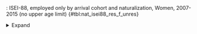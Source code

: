 <div class="tabledetails">

|     |
| --- |
: ISEI-88, employed only by arrival cohort and naturalization, Women, 2007-2015 (no upper age limit) {#tbl:nat_isei88_res_f_unres}

<details>
<summary>
Expand
</summary>
<div class="tabwrap">
<table class="scientific medleftstub">
<tr> <td style='text-align: left'></td><td colspan=6 style='text-align:center'><strong>Arrival cohort</strong></td></tr>
<tr> <td style='text-align: left'></td> <td style='text-align: right'><strong>1964-73</strong></td> <td style='text-align: right'><strong>1974-83</strong></td> <td style='text-align: right'><strong>1984-93</strong></td> <td style='text-align: right'><strong>1994-03</strong></td> <td style='text-align: right'><strong>2004-10</strong></td> <td style='text-align: right'><strong>Total</strong></td></tr>
<tr> <td style='text-align: left'></td> <td style='text-align: right'>Mean</td> <td style='text-align: right'>Mean</td> <td style='text-align: right'>Mean</td> <td style='text-align: right'>Mean</td> <td style='text-align: right'>Mean</td> <td style='text-align: right'>Mean</td></tr>
<tr> <td style='text-align: left'>Non-naturalized immigrant</td> <td style='text-align: right'>35.28</td> <td style='text-align: right'>37.16</td> <td style='text-align: right'>35.33</td> <td style='text-align: right'>37.67</td> <td style='text-align: right'>42.03</td> <td style='text-align: right'>37.95</td></tr>
<tr> <td style='text-align: left'>Naturalized immigrant</td> <td style='text-align: right'>41.88</td> <td style='text-align: right'>42.47</td> <td style='text-align: right'>36.61</td> <td style='text-align: right'>33.22</td> <td style='text-align: right'>33.87</td> <td style='text-align: right'>35.70</td></tr>
<tr> <td style='text-align: left'>Naturalized/recognized Ethnic German</td> <td style='text-align: right'>42.98</td> <td style='text-align: right'>41.19</td> <td style='text-align: right'>37.30</td> <td style='text-align: right'>36.38</td> <td style='text-align: right'>39.96</td> <td style='text-align: right'>37.54</td></tr>
<tr> <td style='text-align: left'>Total</td> <td style='text-align: right'>37.11</td> <td style='text-align: right'>39.20</td> <td style='text-align: right'>36.37</td> <td style='text-align: right'>36.45</td> <td style='text-align: right'>41.55</td> <td style='text-align: right'>37.40</td></tr>
</table>
</div>
</details>
</div>
